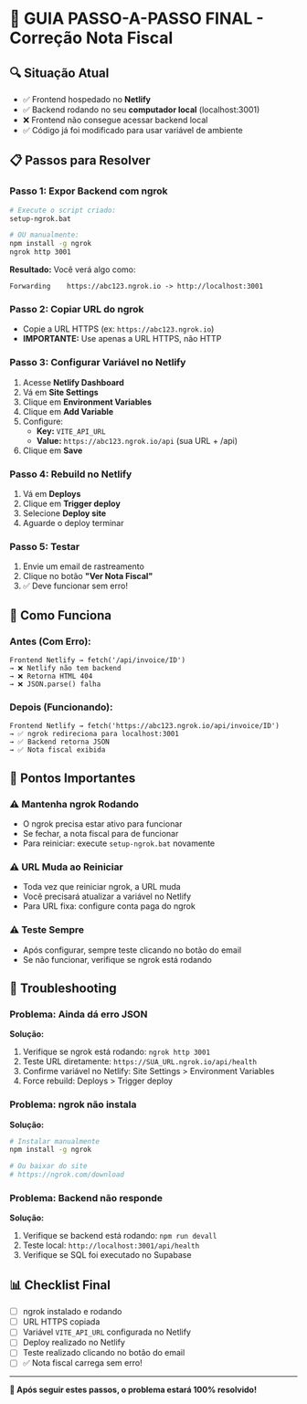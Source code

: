 # 🎯 GUIA PASSO-A-PASSO FINAL - Correção Nota Fiscal

## 🔍 Situação Atual
- ✅ Frontend hospedado no **Netlify**
- ✅ Backend rodando no seu **computador local** (localhost:3001)
- ❌ Frontend não consegue acessar backend local
- ✅ Código já foi modificado para usar variável de ambiente

## 📋 Passos para Resolver

### Passo 1: Expor Backend com ngrok
```bash
# Execute o script criado:
setup-ngrok.bat

# OU manualmente:
npm install -g ngrok
ngrok http 3001
```

**Resultado:** Você verá algo como:
```
Forwarding    https://abc123.ngrok.io -> http://localhost:3001
```

### Passo 2: Copiar URL do ngrok
- Copie a URL HTTPS (ex: `https://abc123.ngrok.io`)
- **IMPORTANTE:** Use apenas a URL HTTPS, não HTTP

### Passo 3: Configurar Variável no Netlify
1. Acesse **Netlify Dashboard**
2. Vá em **Site Settings**
3. Clique em **Environment Variables**
4. Clique em **Add Variable**
5. Configure:
   - **Key:** `VITE_API_URL`
   - **Value:** `https://abc123.ngrok.io/api` (sua URL + /api)
6. Clique em **Save**

### Passo 4: Rebuild no Netlify
1. Vá em **Deploys**
2. Clique em **Trigger deploy**
3. Selecione **Deploy site**
4. Aguarde o deploy terminar

### Passo 5: Testar
1. Envie um email de rastreamento
2. Clique no botão **"Ver Nota Fiscal"**
3. ✅ Deve funcionar sem erro!

## 🎯 Como Funciona

### Antes (Com Erro):
```
Frontend Netlify → fetch('/api/invoice/ID')
→ ❌ Netlify não tem backend
→ ❌ Retorna HTML 404
→ ❌ JSON.parse() falha
```

### Depois (Funcionando):
```
Frontend Netlify → fetch('https://abc123.ngrok.io/api/invoice/ID')
→ ✅ ngrok redireciona para localhost:3001
→ ✅ Backend retorna JSON
→ ✅ Nota fiscal exibida
```

## 🚨 Pontos Importantes

### ⚠️ Mantenha ngrok Rodando
- O ngrok precisa estar ativo para funcionar
- Se fechar, a nota fiscal para de funcionar
- Para reiniciar: execute `setup-ngrok.bat` novamente

### ⚠️ URL Muda ao Reiniciar
- Toda vez que reiniciar ngrok, a URL muda
- Você precisará atualizar a variável no Netlify
- Para URL fixa: configure conta paga do ngrok

### ⚠️ Teste Sempre
- Após configurar, sempre teste clicando no botão do email
- Se não funcionar, verifique se ngrok está rodando

## 🔧 Troubleshooting

### Problema: Ainda dá erro JSON
**Solução:**
1. Verifique se ngrok está rodando: `ngrok http 3001`
2. Teste URL diretamente: `https://SUA_URL.ngrok.io/api/health`
3. Confirme variável no Netlify: Site Settings > Environment Variables
4. Force rebuild: Deploys > Trigger deploy

### Problema: ngrok não instala
**Solução:**
```bash
# Instalar manualmente
npm install -g ngrok

# Ou baixar do site
# https://ngrok.com/download
```

### Problema: Backend não responde
**Solução:**
1. Verifique se backend está rodando: `npm run devall`
2. Teste local: `http://localhost:3001/api/health`
3. Verifique se SQL foi executado no Supabase

## 📊 Checklist Final

- [ ] ngrok instalado e rodando
- [ ] URL HTTPS copiada
- [ ] Variável `VITE_API_URL` configurada no Netlify
- [ ] Deploy realizado no Netlify
- [ ] Teste realizado clicando no botão do email
- [ ] ✅ Nota fiscal carrega sem erro!

---

**🎉 Após seguir estes passos, o problema estará 100% resolvido!**